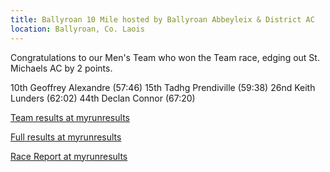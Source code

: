 ```yaml
---
title: Ballyroan 10 Mile hosted by Ballyroan Abbeyleix & District AC
location: Ballyroan, Co. Laois
---
```


Congratulations to our Men's Team who won the Team race, edging out St. Michaels AC by 2 points. 

10th Geoffrey Alexandre (57:46)
15th Tadhg Prendiville (59:38)
26nd Keith Lunders (62:02)
44th Declan Connor (67:20)

<a href="https://www.myrunresults.com/events/ballyroan_10_mile_and_5k/4275/club-team-results?runnerClass=10%20mile&type=Team&category=M" target="_blank" rel="noopener noreferrer"> Team results at myrunresults</a>

<a href="https://www.myrunresults.com/events/ballyroan_10_mile_and_5k/4275/results" target="_blank" rel="noopener noreferrer">Full results at myrunresults</a>

<a href="https://www.myrunresults.com/events/ballyroan_10_mile_and_5k/4275/racereport" target="_blank" rel="noopener noreferrer">Race Report at myrunresults</a>
 
